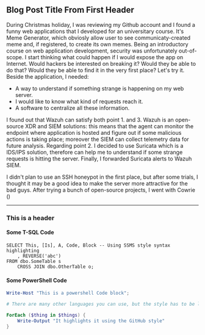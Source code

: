 ## Blog Post Title From First Header

During Christmas holiday, I was reviewing my Github account and I found a funny web applications that I developed for an universitary course. It's Meme Generator, which obviosly allow user to see communicaty-created meme and, if registered, to create its own memes.
Being an introductory course on web application development, security was unfortunately out-of-scope. I start thinking what could happen if I would expose the app on Internet. Would hackers be interested on breaking it? Would they be able to do that? Would they be able to find it in the very first place?
Let's try it.
Beside the application, I needed:
- A way to understand if something strange is happening on my web server.
- I would like to know what kind of requests reach it.
- A software to centralize all these information.

I found out that Wazuh can satisfy both point 1. and 3. Wazuh is an open-source XDR and SIEM solutions: this means that the agent can monitor the endpoint where application is hosted and figure out if some malicious actions is taking place; moreover the SIEM can collect telemetry data for future analysis.
Regarding point 2. I decided to use Suricata which is a IDS/IPS solution, therefore can help me to understand if some strange requests is hitting the server. Finally, I forwarded Suricata alerts to Wazuh SIEM.

I didn't plan to use an SSH honeypot in the first place, but after some trials, I thought it may be a good idea to make the server more attractive for the bad guys. After trying a bunch of open-source projects, I went with Cowrie ()

---

### This is a header

#### Some T-SQL Code

```tsql
SELECT This, [Is], A, Code, Block -- Using SSMS style syntax highlighting
    , REVERSE('abc')
FROM dbo.SomeTable s
    CROSS JOIN dbo.OtherTable o;
```

#### Some PowerShell Code

```powershell
Write-Host "This is a powershell Code block";

# There are many other languages you can use, but the style has to be loaded first

ForEach ($thing in $things) {
    Write-Output "It highlights it using the GitHub style"
}
```
